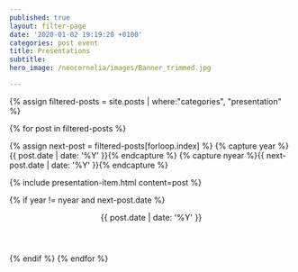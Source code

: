 ```yaml
---
published: true
layout: filter-page
date: '2020-01-02 19:19:20 +0100'
categories: post event
title: Presentations
subtitle:
hero_image: /neocornelia/images/Banner_trimmed.jpg

---
```

{% assign filtered-posts = site.posts | where:"categories", "presentation" %}

{% for post in filtered-posts %}

{% assign next-post = filtered-posts[forloop.index] %}
{% capture year %}{{ post.date | date: '%Y' }}{% endcapture %}
{% capture nyear %}{{ next-post.date | date: '%Y' }}{% endcapture %}

{% include presentation-item.html content=post %}

{% if year != nyear and next-post.date %}
<header class="timeline-header">
    <span class="tag is-primary" style="font-size: 0.90rem;" >{{ post.date | date: '%Y' }}</span>
</header>
{% endif %}
{% endfor %}